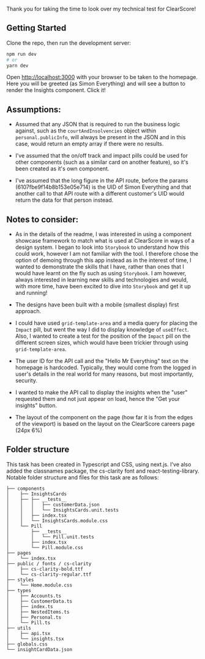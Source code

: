 Thank you for taking the time to look over my technical test for ClearScore!

## Getting Started

Clone the repo, then run the development server:

```bash
npm run dev
# or
yarn dev
```

Open [http://localhost:3000](http://localhost:3000) with your browser to be taken to the homepage. Here you will be greeted (as Simon Everything) and will see a button to render the Insights component. Click it!

## Assumptions:

- Assumed that any JSON that is required to run the business logic against, such as the `courtAndInsolvencies` object within `personal.publicInfo`, will always be present in the JSON and in this case, would return an empty array if there were no results.

- I've assumed that the on/off track and impact pills could be used for other components (such as a similar card on another feature), so it's been created as it's own component.

- I've assumed that the long figure in the API route, before the params (6107fbe9f14b8b153e05e714) is the UID of Simon Everything and that another call to that API route with a different customer's UID would return the data for that person instead.

## Notes to consider:

- As in the details of the readme, I was interested in using a component showcase framework to match what is used at ClearScore in ways of a design system. I began to look into `Storybook` to understand how this could work, however I am not familiar with the tool. I therefore chose the option of demoing through this app instead as in the interest of time, I wanted to demonstrate the skills that I have, rather than ones that I would have learnt on the fly such as using `Storybook`. I am however, always interested in learning new skills and technologies and would, with more time, have been excited to dive into `Storybook` and get it up and running!

- The designs have been built with a mobile (smallest display) first approach.

- I could have used `grid-template-area` and a media query for placing the `Impact` pill, but went the way I did to display knowledge of `useEffect`. Also, I wanted to create a test for the position of the `Impact` pill on the different screen sizes, which would have been trickier through using `grid-template-area`.

- The user ID for the API call and the "Hello Mr Everything" text on the homepage is hardcoded. Typically, they would come from the logged in user's details in the real world for many reasons, but most importantly, security.

- I wanted to make the API call to display the insights when the "user" requested them and not just appear on load, hence the "Get your insights" button.

- The layout of the component on the page (how far it is from the edges of the viewport) is based on the layout on the ClearScore careers page (24px 6%)

## Folder structure

This task has been created in Typescript and CSS, using next.js. I've also added the classnames package, the cs-clarity font and react-testing-library. Notable folder structure and files for this task are as follows:

```
├── components
│    ├── InsightsCards
│    ├── ├── __tests__
│    │   │   ├── customerData.json
│    │   │   └── InsightsCards.unit.tests
│    │   ├── index.tsx
│    │   └── InsightsCards.module.css
│    └── Pill
│        ├── __tests__
│        │   └── Pill.unit.tests
│        ├── index.tsx
│        └── Pill.module.css
├── pages
│    └── index.tsx
├── public / fonts / cs-clarity
│    ├── cs-clarity-bold.ttf
│    └── cs-clarity-regular.ttf
├── styles
│    └── Home.module.css
├── types
│    ├── Accounts.ts
│    ├── CustomerData.ts
│    ├── index.ts
│    ├── NestedItems.ts
│    ├── Personal.ts
│    └── Pill.ts
├── utils
│    ├── api.tsx
│    └── insights.tsx
├── globals.css
└── insightCardData.json
```
